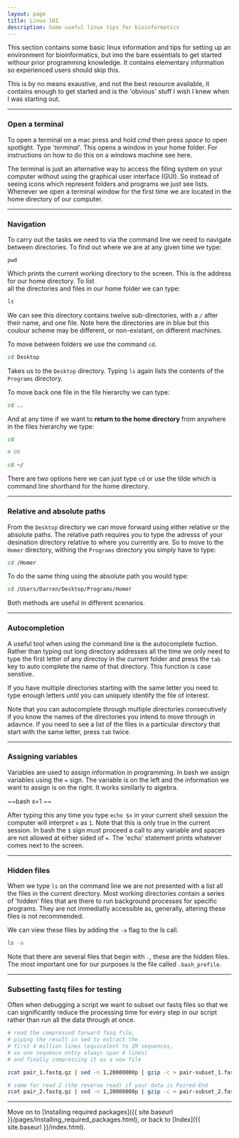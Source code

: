 ```yaml
---
layout: page
title: Linux 101
description: Some useful linux tips for bioinformatics
---
```


This section contains some basic linux information and tips for setting up an environment for bioinformatics,
but imo the bare essentials to get started withour prior programming knowledge. It contains elementary 
information so experienced users should skip this. 

This is by no means exaustive, and not the best resource available, it contains enough to get started and is
the 'obvious' stuff I wish I knew when I was starting out. 

*** 

### Open a terminal

To open a terminal on a mac press and hold *cmd* then press *space* to open spotlight. Type '*terminal*'.
This opens a window in your home folder. For instructions on how to do this on a windows machine see here.

The terminal is just an alternative way to access the filing system on your computer without using the graphical
user interface (GUI). So instead of seeing icons which represent folders and programs we just see lists. 
Whenever we open a terminal window for the first time we are located in the home directory of our computer. 

***

### Navigation

To carry out the tasks we need to via the command line we need to navigate between directories. To find out
where we are at any given time we type:

~~~
pwd
~~~

Which prints the current working directory to the screen. This is the address for our home directory. To list  
all the directories and files in our home folder we can type:

~~~bash
ls
~~~

We can see this directory contains twelve sub-directories, with a *`/`* after their name, and one file. Note
here the directories are in blue but this coulour scheme may be different, or non-existant, on different machines.

To move between folders we use the command `cd`.

~~~bash
cd Desktop
~~~

Takes us to the `Desktop` directory. Typing `ls` again lists the contents of the `Programs` directory.

To move back one file in the file hierarchy we can type:

~~~bash
cd ..
~~~

And at any time if we want to **return to the home directory** from anywhere in the files hierarchy we type:

~~~bash 
cd

# OR

cd ~/   
~~~

There are two options here we can just type `cd` or use the tilde which is command line shorthand for the 
home directory. 

***

### Relative and absolute paths

From the `Desktop` directory we can move forward using either relative or the absolute paths. The relative 
path requires you to type the adresss of your desination directory relative to where you currently are. So
to move to the `Homer` directory, withing the `Programs` directory you simply have to type:

~~~bash
cd /Homer
~~~

To do the same thing using the absolute path you would type:

~~~bash
cd /Users/Darren/Desktop/Programs/Homer
~~~  

Both methods are useful in different scenarios. 

***

### Autocompletion

A useful tool when using the command line is the autocomplete fuction. Rather than typing out long directory
addresses all the time we only need to type the first letter of any directoy in the current folder and press
the `tab` key to auto complete the name of that directory. This function is case senstive.

If you have multiple directories starting with the same letter you need to type enough letters until you can
uniquely identify the file of interest.

Note that you can autocomplete through multiple directories consecutively if you know the names of the 
directories you intend to move through in adavnce. If you need to see a list of the files in a particular 
directory that start with the same letter, press `tab` twice.

***


### Assigning variables

Variables are used to assign information in programming. In bash we assign variables using the `=` sign. The variable
is on the left and the information we want to assign is on the right. It works similarly to algebra.

~~bash
x=1
~~

After typing this any time you type `echo $x` in your current shell session the computer will interpret `x` as `1`. Note
that this is only true in the current session. In bash the `$` sign must proceed a call to any variable and spaces are
not allowed at either sided of `=`. The 'echo' statement prints whatever comes next to the screen.

***

### Hidden files

When we type `ls` on the command line we are not presented with a list all the files in the current directory.
Most working directories contain a series of 'hidden' files that are there to run background processes for 
specific programs. They are not immediatly accessible as, generally, altering these files is not recommended.

We can view these files by adding the `-a` flag to the ls call.

~~~bash
ls -a
~~~

Note that there are several files that begin with `.`, these are the hidden files. The most important one for 
our purposes is the file called `.bash_profile`.  

***

### Subsetting fastq files for testing

Often when debugging a script we want to subset our fastq files so that we can significantly reduce the 
processing time for every step in our script rather than run all the data through at once. 

~~~bash
# read the compressed forward fasq file, 
# piping the result in sed to extract the 
# first 4 million lines (equivalent to 1M sequences, 
# as one sequence entry always span 4 lines)
# and finally compressing it as a new file

zcat pair_1.fastq.gz | sed -n 1,20000000p | gzip -c > pair-subset_1.fastq.gz

# same for read 2 (the reverse read) if your data is Paired-End
zcat pair_2.fastq.gz | sed -n 1,20000000p | gzip -c > pair-subset_2.fastq.gz
~~~

***

Move on to [Installing required packages]({{ site.baseurl }}/pages/installing_required_packages.html), or back 
to [Index]({{ site.baseurl }}/index.html).
